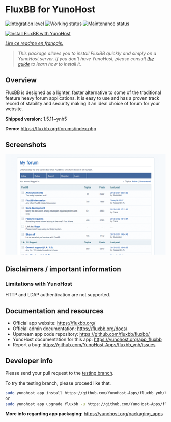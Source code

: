 <!--
N.B.: This README was automatically generated by https://github.com/YunoHost/apps/tree/master/tools/README-generator
It shall NOT be edited by hand.
-->

# FluxBB for YunoHost

[![Integration level](https://dash.yunohost.org/integration/fluxbb.svg)](https://dash.yunohost.org/appci/app/fluxbb) ![Working status](https://ci-apps.yunohost.org/ci/badges/fluxbb.status.svg) ![Maintenance status](https://ci-apps.yunohost.org/ci/badges/fluxbb.maintain.svg)

[![Install FluxBB with YunoHost](https://install-app.yunohost.org/install-with-yunohost.svg)](https://install-app.yunohost.org/?app=fluxbb)

*[Lire ce readme en français.](./README_fr.md)*

> *This package allows you to install FluxBB quickly and simply on a YunoHost server.
If you don't have YunoHost, please consult [the guide](https://yunohost.org/#/install) to learn how to install it.*

## Overview

FluxBB is designed as a lighter, faster alternative to some of the traditional feature heavy forum applications. It is easy to use and has a proven track record of stability and security making it an ideal choice of forum for your website.


**Shipped version:** 1.5.11~ynh5

**Demo:** https://fluxbb.org/forums/index.php

## Screenshots

![Screenshot of FluxBB](./doc/screenshots/fluxbb_screenshot.png)

## Disclaimers / important information

### Limitations with YunoHost

HTTP and LDAP authentication are not supported.
## Documentation and resources

* Official app website: <https://fluxbb.org/>
* Official admin documentation: <https://fluxbb.org/docs/>
* Upstream app code repository: <https://github.com/fluxbb/fluxbb/>
* YunoHost documentation for this app: <https://yunohost.org/app_fluxbb>
* Report a bug: <https://github.com/YunoHost-Apps/fluxbb_ynh/issues>

## Developer info

Please send your pull request to the [testing branch](https://github.com/YunoHost-Apps/fluxbb_ynh/tree/testing).

To try the testing branch, please proceed like that.

``` bash
sudo yunohost app install https://github.com/YunoHost-Apps/fluxbb_ynh/tree/testing --debug
or
sudo yunohost app upgrade fluxbb -u https://github.com/YunoHost-Apps/fluxbb_ynh/tree/testing --debug
```

**More info regarding app packaging:** <https://yunohost.org/packaging_apps>
